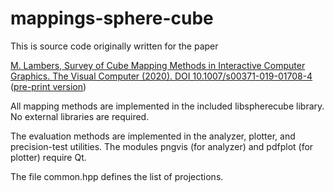# mappings-sphere-cube

This is source code originally written for the paper

[M. Lambers, Survey of Cube Mapping Methods in Interactive Computer Graphics. The Visual Computer (2020). DOI 10.1007/s00371-019-01708-4](http://dx.doi.org/10.1007/s00371-019-01708-4)
([pre-print version](https://marlam.de/publications/cubemaps/))

All mapping methods are implemented in the included libspherecube library.
No external libraries are required.

The evaluation methods are implemented in the analyzer, plotter, and
precision-test utilities. The modules pngvis (for analyzer) and pdfplot (for
plotter) require Qt.

The file common.hpp defines the list of projections.
